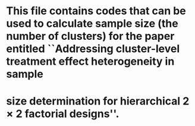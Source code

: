 # This file contains codes that can be used to calculate sample size (the number of clusters) for the paper entitled ``Addressing cluster-level treatment effect heterogeneity in sample
# size determination for hierarchical 2 × 2 factorial designs''.
